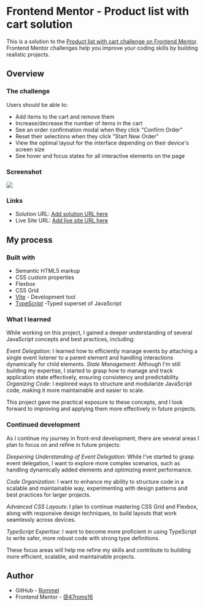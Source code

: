 # Frontend Mentor - Product list with cart solution

This is a solution to the [Product list with cart challenge on Frontend Mentor](https://www.frontendmentor.io/challenges/product-list-with-cart-5MmqLVAp_d). Frontend Mentor challenges help you improve your coding skills by building realistic projects.

## Overview

### The challenge

Users should be able to:

- Add items to the cart and remove them
- Increase/decrease the number of items in the cart
- See an order confirmation modal when they click "Confirm Order"
- Reset their selections when they click "Start New Order"
- View the optimal layout for the interface depending on their device's screen size
- See hover and focus states for all interactive elements on the page

### Screenshot

![](./screenshot.jpg)

### Links

- Solution URL: [Add solution URL here](https://your-solution-url.com)
- Live Site URL: [Add live site URL here](https://your-live-site-url.com)

## My process

### Built with

- Semantic HTML5 markup
- CSS custom properties
- Flexbox
- CSS Grid
- [Vite](https://vite.dev/) - Development tool
- [TypeScript](https://www.typescriptlang.org/) -Typed superset of JavaScript

### What I learned

While working on this project, I gained a deeper understanding of several JavaScript concepts and best practices, including:

_Event Delegation_: I learned how to efficiently manage events by attaching a single event listener to a parent element and handling interactions dynamically for child elements.
_State Management_: Although I'm still building my expertise, I started to grasp how to manage and track application state effectively, ensuring consistency and predictability.
_Organizing Code_: I explored ways to structure and modularize JavaScript code, making it more maintainable and easier to scale.

This project gave me practical exposure to these concepts, and I look forward to improving and applying them more effectively in future projects.

### Continued development

As I continue my journey in front-end development, there are several areas I plan to focus on and refine in future projects:

_Deepening Understanding of Event Delegation_: While I’ve started to grasp event delegation, I want to explore more complex scenarios, such as handling dynamically added elements and optimizing event performance.

_Code Organization_: I want to enhance my ability to structure code in a scalable and maintainable way, experimenting with design patterns and best practices for larger projects.

_Advanced CSS Layouts_: I plan to continue mastering CSS Grid and Flexbox, along with responsive design techniques, to build layouts that work seamlessly across devices.

_TypeScript Expertise_: I want to become more proficient in using TypeScript to write safer, more robust code with strong type definitions.

These focus areas will help me refine my skills and contribute to building more efficient, scalable, and maintainable projects.

## Author

- GitHub - [Rommel](https://github.com/47roms16)
- Frontend Mentor - [@47roms16](https://www.frontendmentor.io/profile/47roms16)
